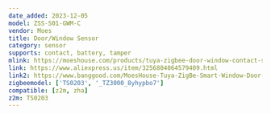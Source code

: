 ```yaml
---
date_added: 2023-12-05
model: ZSS-S01-GWM-C
vendor: Moes
title: Door/Window Sensor
category: sensor
supports: contact, battery, tamper
mlink: https://moeshouse.com/products/tuya-zigbee-door-window-contact-sensor?variant=47196720136507
link: https://www.aliexpress.us/item/3256804064579409.html
link2: https://www.banggood.com/MoesHouse-Tuya-ZigBe-Smart-Window-Door-Gate-Sensor-Detector-App-Remote-Control-Smart-Home-Security-Alarm-System-p-2001784.html
zigbeemodel: ['TS0203', '_TZ3000_8yhypbo7']
compatible: [z2m, zha]
z2m: TS0203
---
```

